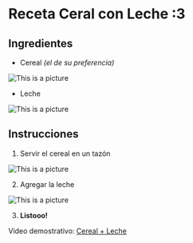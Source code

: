 # Receta Ceral con Leche :3
## Ingredientes
* Cereal _(el de su preferencia)_
    
![This is a picture](https://www.lavanguardia.com/files/content_image_mobile_filter/uploads/2017/11/14/5e997ad3bd829.jpeg)

* Leche 
    
![This is a picture](https://s3-us-west-2.amazonaws.com/melingoimages/Images/60691.jpg)

## Instrucciones
1. Servir el cereal en un tazón
    
![This is a picture](https://ak.picdn.net/shutterstock/videos/1008311944/thumb/1.jpg)

2. Agregar la leche
    
![This is a picture](https://i2-prod.mirror.co.uk/incoming/article6680879.ece/ALTERNATES/s615b/Pouring-milk-on-a-bowl-of-cornflakes.jpg)

3. **Listooo!**

Video demostrativo: [Cereal + Leche](https://www.youtube.com/watch?v=R0lyc1nBmdk)

